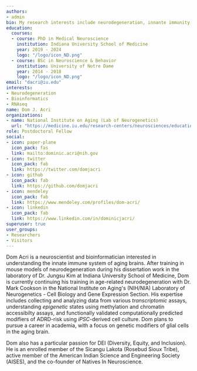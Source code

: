 ```yaml
---
authors:
- admin
bio: My research interests include neurodegeneration, innante immunity and age-related genetic risk of dementia.
education:
  courses:
  - course: PhD in Medical Neuroscience
    institution: Indiana University School of Medicine
    year: 2019 - 2024
    logo: "/logo/icon_ND.png"
  - course: BSc in Neuroscience & Behavior
    institution: University of Notre Dame
    year: 2014 - 2018
    logo: "/logo/icon_ND.png"
email: "dacri@iu.edu"
interests:
- Neurodegeneration
- Bioinformatics
- RNAseq
name: Dom J. Acri
organizations:
- name: National Institute on Aging (Lab of Neurogenetics)
  url: "https://medicine.iu.edu/research-centers/neurosciences/education/Medical-Neuroscience-Graduate-Program/Student-Spotlight"
role: Postdoctoral Fellow
social:
- icon: paper-plane
  icon_pack: fas
  link: mailto:dominic.acri@nih.gov
- icon: twitter
  icon_pack: fab
  link: https://twitter.com/domjacri
- icon: github
  icon_pack: fab
  link: https://github.com/domjacri
- icon: mendeley
  icon_pack: fab
  link: https://www.mendeley.com/profiles/dom-acri/
- icon: linkedin
  icon_pack: fab
  link: https://www.linkedin.com/in/dominicjacri/
superuser: true
user_groups:
- Researchers
- Visitors
---
```


Dom Acri is a neuroscientist and bioinformatician interested in understanding the innate immune system of aging brains. After training in mouse models of neurodegeneration during his dissertation work in the laboratory of Dr. Jungsu Kim at Indiana University School of Medicine, Dom is currently continuing his training in age-related neurodegeneration with Dr. Mark Cookson in the National Institute on Aging's (NIH/NIA) Laboratory of Neurogenetics - Cell Biology and Gene Expression Section. His expertise includes collecting and analyzing data from various *transcriptomic* assays, understanding *epigenetic* states using methylation and chromatin accessibilty assays, and functionally validated computationally predicted modifiers of ADRD-risk using *iPSC*-derived cell culture. Dom plans to pursue a career in academia, with a focus on genetic modifiers of glial cells in the aging brain.

Dom also has a particular passion for DEI (Diversity, Equity, and Inclusion). He is an enrolled member of the Sicangu Lakota (Rosebud Sioux Tribe), active member of the American Indian Science and Engineering Society (AISES), and the co-founder of Natives In Neuroscience.  
